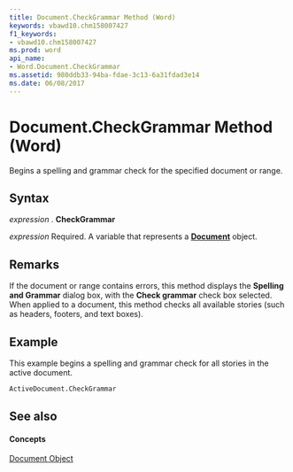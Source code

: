 ```yaml
---
title: Document.CheckGrammar Method (Word)
keywords: vbawd10.chm158007427
f1_keywords:
- vbawd10.chm158007427
ms.prod: word
api_name:
- Word.Document.CheckGrammar
ms.assetid: 980ddb33-94ba-fdae-3c13-6a31fdad3e14
ms.date: 06/08/2017
---
```



# Document.CheckGrammar Method (Word)

Begins a spelling and grammar check for the specified document or range.


## Syntax

 _expression_ . **CheckGrammar**

 _expression_ Required. A variable that represents a **[Document](document-object-word.md)** object.


## Remarks

 If the document or range contains errors, this method displays the **Spelling and Grammar** dialog box, with the **Check grammar** check box selected. When applied to a document, this method checks all available stories (such as headers, footers, and text boxes).


## Example

This example begins a spelling and grammar check for all stories in the active document.


```vb
ActiveDocument.CheckGrammar
```


## See also


#### Concepts


[Document Object](document-object-word.md)

